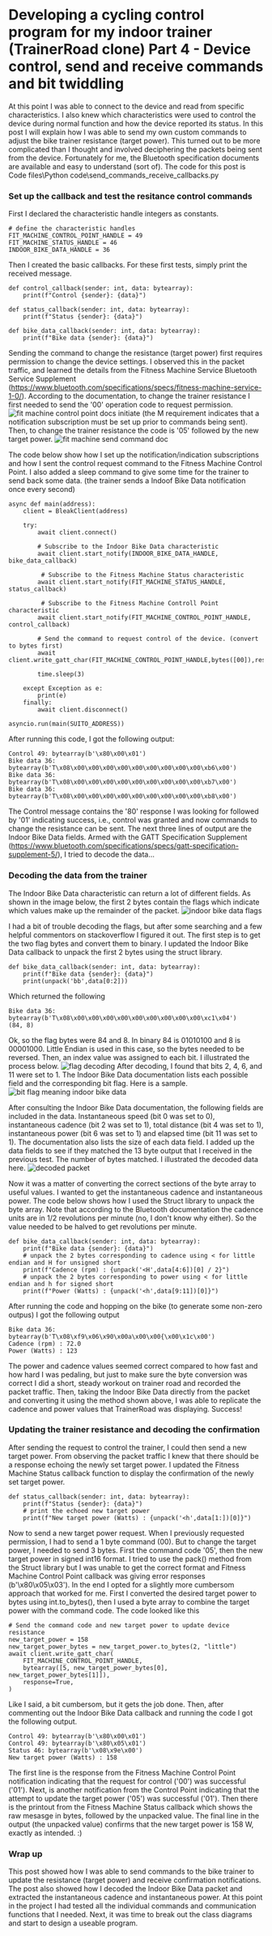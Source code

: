 # Developing a cycling control program for my indoor trainer (TrainerRoad clone) Part 4 - Device control, send and receive commands and bit twiddling
At this point I was able to connect to the device and read from specific characteristics. I also knew which characteristics were used to control the device during normal function and how the device reported its status.
In this post I will explain how I was able to send my own custom commands to adjust the bike trainer resistance (target power). 
This turned out to be more complicated than I thought and involved deciphering the packets being sent from the device. Fortunately for me, the Bluetooth specification documents are available and easy to understand (sort of).
The code for this post is Code files\Python code\send_commands_receive_callbacks.py

### Set up the callback and test the resitance control commands
First I declared the characteristic handle integers as constants.
```
# define the characteristic handles
FIT_MACHINE_CONTROL_POINT_HANDLE = 49
FIT_MACHINE_STATUS_HANDLE = 46
INDOOR_BIKE_DATA_HANDLE = 36
```

Then I created the basic callbacks. For these first tests, simply print the received message. 

```
def control_callback(sender: int, data: bytearray):
    print(f"Control {sender}: {data}")
    
def status_callback(sender: int, data: bytearray):
    print(f"Status {sender}: {data}")

def bike_data_callback(sender: int, data: bytearray):
    print(f"Bike data {sender}: {data}")

```

Sending the command to change the resistance (target power) first requires permission to change the device settings.
I observed this in the packet traffic, and learned the details from the Fitness Machine Service Bluetooth Service Supplement (https://www.bluetooth.com/specifications/specs/fitness-machine-service-1-0/).
According to the documentation, to change the trainer resistance I first needed to send the '00' operation code to request permission.
![fit machine control point docs initiate](https://user-images.githubusercontent.com/102377660/185708952-c623ba81-4980-403c-bba1-540eb63640bb.PNG)
(the M requirement indicates that a notification subscription must be set up prior to commands being sent).
Then, to change the trainer resistance the code is '05' followed by the new target power. 
![fit machine send command doc](https://user-images.githubusercontent.com/102377660/185513023-60261403-56ff-415a-bda4-0a3db659564a.PNG)

The code below show how I set up the notification/indication subscriptions and how I sent the control request command to the Fitness Machine Control Point. I also added a sleep command to give some time for the trainer to send back some data. (the trainer sends a Indoof Bike Data notification once every second) 

```
async def main(address):
    client = BleakClient(address)
    
    try:
        await client.connect()

        # Subscribe to the Indoor Bike Data characteristic
        await client.start_notify(INDOOR_BIKE_DATA_HANDLE, bike_data_callback)
        
         # Subscribe to the Fitness Machine Status characteristic
        await client.start_notify(FIT_MACHINE_STATUS_HANDLE, status_callback)

         # Subscribe to the Fitness Machine Controll Point characteristic
        await client.start_notify(FIT_MACHINE_CONTROL_POINT_HANDLE, control_callback) 
        
        # Send the command to request control of the device. (convert to bytes first)
        await client.write_gatt_char(FIT_MACHINE_CONTROL_POINT_HANDLE,bytes([00]),response=True)
        
        time.sleep(3)
        
    except Exception as e:
        print(e)
    finally:
        await client.disconnect()

asyncio.run(main(SUITO_ADDRESS))
```
After running this code, I got the following output:
```
Control 49: bytearray(b'\x80\x00\x01')
Bike data 36: bytearray(b'T\x08\x00\x00\x00\x00\x00\x00\x00\x00\x00\xb6\x00')
Bike data 36: bytearray(b'T\x08\x00\x00\x00\x00\x00\x00\x00\x00\x00\xb7\x00')
Bike data 36: bytearray(b'T\x08\x00\x00\x00\x00\x00\x00\x00\x00\x00\xb8\x00')
```
The Control message contains the '80' response I was looking for followed by '01' indicating success, i.e., control was granted and now commands to change the resistance can be sent.
The next three lines of output are the Indoor Bike Data fields. Armed with the GATT Specification Supplement (https://www.bluetooth.com/specifications/specs/gatt-specification-supplement-5/), I tried to decode the data...

### Decoding the data from the trainer
The Indoor Bike Data characteristic can return a lot of different fields. As shown in the image below, the first 2 bytes contain the flags which indicate which values make up the remainder of the packet.
![indoor bike data flags](https://user-images.githubusercontent.com/102377660/185514407-6f192e40-9bbb-4aa7-9ad9-cfa506ce40c2.PNG)

I had a bit of trouble decoding the flags, but after some searching and a few helpful commentors on stackoverflow I figured it out. 
The first step is to get the two flag bytes and convert them to binary. 
I updated the Indoor Bike Data callback to unpack the first 2 bytes using the struct library. 
```
def bike_data_callback(sender: int, data: bytearray):
    print(f"Bike data {sender}: {data}")
    print(unpack('bb',data[0:2]))
```
Which returned the following
```
Bike data 36: bytearray(b'T\x08\x00\x00\x00\x00\x00\x00\x00\x00\x00\xc1\x04')
(84, 8)
```
Ok, so the flag bytes were 84 and 8. In binary 84 is 01010100 and 8 is 00001000. Little Endian is used in this case, so the bytes needed to be reversed. Then, an index value was assigned to each bit. I illustrated the process below.
![flag decoding](https://user-images.githubusercontent.com/102377660/185516472-27255cd3-6c37-45fd-a469-b033d2af2453.png)
After decoding, I found that bits 2, 4, 6, and 11 were set to 1. 
The Indoor Bike Data documentation lists each possible field and the corresponding bit flag. Here is a sample.
![bit flag meaning indoor bike data](https://user-images.githubusercontent.com/102377660/185516903-4bbb45ba-c6ef-4a6f-ad95-2306e11fe51d.PNG)

After consulting the Indoor Bike Data documentation, the following fields are included in the data. 
Instantaneous speed (bit 0 was set to 0), instantaneous cadence (bit 2 was set to 1), total distance (bit 4 was set to 1), instantaneous power (bit 6 was set to 1) and elapsed time (bit 11 was set to 1).
The documentation also lists the size of each data field. I added up the data fields to see if they matched the 13 byte output that I received in the previous test. 
The number of bytes matched. I illustrated the decoded data here.
![decoded packet](https://user-images.githubusercontent.com/102377660/185517818-94a233e9-38be-4773-a2e0-e9111cd01f22.png)

Now it was a matter of converting the correct sections of the byte array to useful values. I wanted to get the instantaneous cadence and instantaneous power. The code below shows how I used the Struct library to unpack the byte array. Note that according to the Bluetooth documentation the cadence units are in 1/2 revolutions per minute (no, I don't know why either). So the value needed to be halved to get revolutions per minute. 
```
def bike_data_callback(sender: int, data: bytearray):
    print(f"Bike data {sender}: {data}")
    # unpack the 2 bytes corresponding to cadence using < for little endian and H for unsigned short
    print(f"Cadence (rpm) : {unpack('<H',data[4:6])[0] / 2}")
    # unpack the 2 bytes corresponding to power using < for little endian and h for signed short
    print(f"Power (Watts) : {unpack('<h',data[9:11])[0]}")
```
After running the code and hopping on the bike (to generate some non-zero outpus) I got the following output
```
Bike data 36: bytearray(b'T\x08\xf9\x06\x90\x00a\x00\x00{\x00\x1c\x00')
Cadence (rpm) : 72.0
Power (Watts) : 123
```
The power and cadence values seemed correct compared to how fast and how hard I was pedaling, but just to make sure the byte conversion was correct I did a short, steady workout on trainer road and recorded the packet traffic. Then, taking the Indoor Bike Data directly from the packet and converting it using the method shown above, I was able to replicate the cadence and power values that TrainerRoad was displaying. Success!

### Updating the trainer resistance and decoding the confirmation
After sending the request to control the trainer, I could then send a new target power. From observing the packet traffic I knew that there should be a response echoing the newly set target power. I updated the Fitness Machine Status callback function to display the confirmation of the newly set target power.
```
def status_callback(sender: int, data: bytearray):
    print(f"Status {sender}: {data}")
    # print the echoed new target power
    print(f"New target power (Watts) : {unpack('<h',data[1:])[0]}")
```
Now to send a new target power request. When I previously requested permission, I had to send a 1 byte command (00). But to change the target power, I needed to send 3 bytes. First the command code '05', then the new target power in signed int16 format. I tried to use the pack() method from the Struct library but I was unable to get the correct format and Fitness Machine Control Point callback was giving error responses (b'\x80\x05\x03'). In the end I opted for a slightly more cumbersom approach that worked for me. First I converted the desired target power to bytes using int.to_bytes(), then I used a byte array to combine the target power with the command code. The code looked like this
```
# Send the command code and new target power to update device resistance
new_target_power = 158
new_target_power_bytes = new_target_power.to_bytes(2, "little")
await client.write_gatt_char(
    FIT_MACHINE_CONTROL_POINT_HANDLE,
    bytearray([5, new_target_power_bytes[0], new_target_power_bytes[1]]),
    response=True,
)
```
Like I said, a bit cumbersom, but it gets the job done.
Then, after commenting out the Indoor Bike Data callback and running the code I got the following output. 
```
Control 49: bytearray(b'\x80\x00\x01')
Control 49: bytearray(b'\x80\x05\x01')
Status 46: bytearray(b'\x08\x9e\x00')
New target power (Watts) : 158 
```
The first line is the response from the Fitness Machine Control Point notification indicating that the request for control ('00') was successful ('01'). Next, is another notification from the Control Point indicating that the attempt to update the target power ('05') was successful ('01'). Then there is the printout from the Fitness Machine Status callback which shows the raw mesasge in bytes, followed by the unpacked value. The final line in the output (the unpacked value) confirms that the new target power is 158 W, exactly as intended. :)

### Wrap up
This post showed how I was able to send commands to the bike trainer to update the resistance (target power) and receive confirmation notifications. The post also showed how I decoded the Indoor Bike Data packet and extracted the instantaneous cadence and instantaneous power. 
At this point in the project I had tested all the individual commands and communication functions that I needed. Next, it was time to break out the class diagrams and start to design a useable program. 
